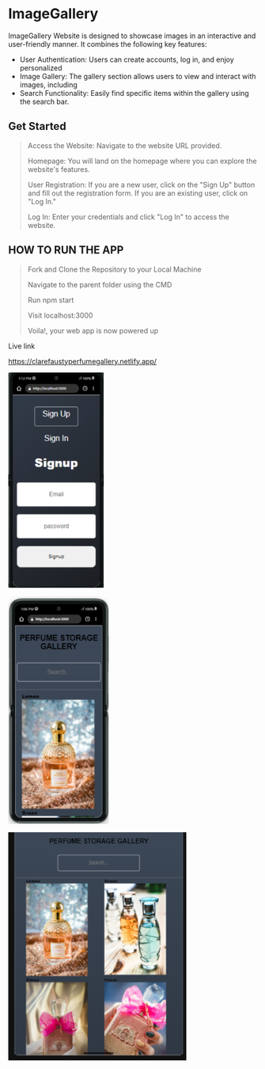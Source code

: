 # ImageGallery

ImageGallery Website is designed to showcase images in an interactive and user-friendly manner. It combines the following key features:
- User Authentication: Users can create accounts, log in, and enjoy personalized 
- Image Gallery: The gallery section allows users to view and interact with images, including 
- Search Functionality: Easily find specific items within the gallery using the search bar.


## Get Started
> Access the Website: Navigate to the website URL provided.
>
> Homepage: You will land on the homepage where you can explore the website's features.
>
>User Registration: If you are a new user, click on the "Sign Up" button and fill out the registration form. If you are an existing user, click on "Log In."
>
>Log In: Enter your credentials and click "Log In" to access the website.

## HOW TO RUN THE APP
> Fork and Clone the Repository to your Local Machine
> 
> Navigate to the parent folder using the CMD
> 
> Run npm start
> 
> Visit localhost:3000
> 
> Voila!, your web app is now powered up


Live link

https://clarefaustyperfumegallery.netlify.app/


![_](https://github.com/clarefausty/ImageGallery/blob/master/public/Asset/Perfume%20Gallery%20(21.09.2023%2013_13).png)




![_](https://github.com/clarefausty/ImageGallery/blob/master/public/Asset/Perfume%20Gallery%20(21.09.2023%2013_07)%20(2).png)





![_](https://github.com/clarefausty/ImageGallery/blob/master/public/Asset/Perfume%20Gallery%20(21.09.2023%2010_14).png)
